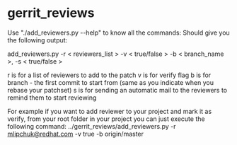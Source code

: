 # gerrit_reviews
Use "./add_reviewers.py --help" to know all the commands:
Should give you the following output:

add_reviewers.py -r < reviewers_list > -v < true/false > -b < branch_name >, -s < true/false >

r is for a list of reviewers to add to the patch
v is for verify flag
b is for branch - the first commit to start from (same as you indicate when you rebase your patchset)
s is for sending an automatic mail to the reviewers to remind them to start reviewing

For example if you want to add reviewer to your project and mark it as verify,
from your root folder in your project you can just execute the following command:
  ../gerrit_reviews/add_reviewers.py -r mlipchuk@redhat.com -v true -b origin/master
  
